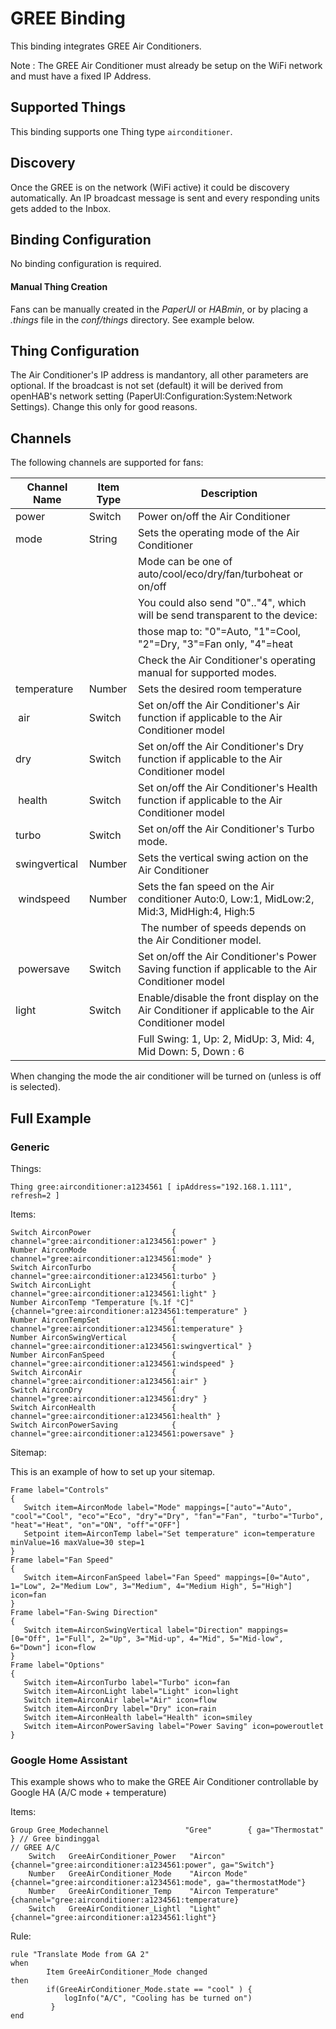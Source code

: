 # GREE Binding

This binding integrates GREE Air Conditioners.

Note : The GREE Air Conditioner must already be setup on the WiFi network and must have a fixed IP Address.

## Supported Things

This binding supports one Thing type `airconditioner`.

## Discovery

Once the GREE is on the network (WiFi active) it could be discovery automatically.
An IP broadcast message is sent and every responding units gets added to the Inbox. 

## Binding Configuration

No binding configuration is required.

#### Manual Thing Creation

Fans can be manually created in the *PaperUI* or *HABmin*, or by placing a *.things* file in the *conf/things* directory.  See example below.


## Thing Configuration

The Air Conditioner's IP address is mandantory, all other parameters are optional. 
If the broadcast is not set (default) it will be derived from openHAB's network setting (PaperUI:Configuration:System:Network Settings). 
Change this only for good reasons.

## Channels

The following channels are supported for fans:

| Channel Name  | Item Type | Description                                                                                       |
|---------------|-----------|---------------------------------------------------------------------------------------------------|
| power         | Switch    | Power on/off the Air Conditioner                                                                  |
| mode          | String    | Sets the operating mode of the Air Conditioner                                                    |
|               |           | Mode can be one of auto/cool/eco/dry/fan/turboheat or on/off                                      |
|               |           | You could also send "0".."4", which will be send transparent to the device:                       |
|               |           | those map to: "0"=Auto, "1"=Cool, "2"=Dry, "3"=Fan only, "4"=heat                                 | 
|               |           | Check the Air Conditioner's operating manual for supported modes.                                 |
| temperature   | Number    | Sets the desired room temperature                                                                 |
| air           | Switch    | Set on/off the Air Conditioner's Air function if applicable to the Air Conditioner model          |
| dry           | Switch    | Set on/off the Air Conditioner's Dry function if applicable to the Air Conditioner model          |
| health        | Switch    | Set on/off the Air Conditioner's Health function if applicable to the Air Conditioner model       |
| turbo         | Switch    | Set on/off the Air Conditioner's Turbo mode.                                                      |
| swingvertical | Number    | Sets the vertical swing action on the Air Conditioner                                             |
| windspeed     | Number    | Sets the fan speed on the Air conditioner Auto:0, Low:1, MidLow:2, Mid:3, MidHigh:4, High:5       |
|               |           | The number of speeds depends on the Air Conditioner model.                                        |
| powersave     | Switch    | Set on/off the Air Conditioner's Power Saving function if applicable to the Air Conditioner model |
| light         | Switch    | Enable/disable the front display on the Air Conditioner if applicable to the Air Conditioner model|
|               |           | Full Swing: 1, Up: 2, MidUp: 3, Mid: 4, Mid Down: 5, Down : 6                                     |


When changing the mode the air conditioner will be turned on (unless is off is selected).

## Full Example

### Generic

Things:

```
Thing gree:airconditioner:a1234561 [ ipAddress="192.168.1.111", refresh=2 ]
```

Items:

```
Switch AirconPower                  { channel="gree:airconditioner:a1234561:power" }
Number AirconMode                   { channel="gree:airconditioner:a1234561:mode" }
Switch AirconTurbo                  { channel="gree:airconditioner:a1234561:turbo" }
Switch AirconLight                  { channel="gree:airconditioner:a1234561:light" }
Number AirconTemp "Temperature [%.1f °C]" {channel="gree:airconditioner:a1234561:temperature" }
Number AirconTempSet                { channel="gree:airconditioner:a1234561:temperature" }
Number AirconSwingVertical          { channel="gree:airconditioner:a1234561:swingvertical" }
Number AirconFanSpeed               { channel="gree:airconditioner:a1234561:windspeed" }
Switch AirconAir                    { channel="gree:airconditioner:a1234561:air" }
Switch AirconDry                    { channel="gree:airconditioner:a1234561:dry" }
Switch AirconHealth                 { channel="gree:airconditioner:a1234561:health" }
Switch AirconPowerSaving            { channel="gree:airconditioner:a1234561:powersave" }
```

Sitemap:

This is an example of how to set up your sitemap.

```
Frame label="Controls"
{
   Switch item=AirconMode label="Mode" mappings=["auto"="Auto", "cool"="Cool", "eco"="Eco", "dry"="Dry", "fan"="Fan", "turbo"="Turbo", "heat"="Heat", "on"="ON", "off"="OFF"]
   Setpoint item=AirconTemp label="Set temperature" icon=temperature minValue=16 maxValue=30 step=1
}
Frame label="Fan Speed"
{
   Switch item=AirconFanSpeed label="Fan Speed" mappings=[0="Auto", 1="Low", 2="Medium Low", 3="Medium", 4="Medium High", 5="High"] icon=fan
}
Frame label="Fan-Swing Direction"
{
   Switch item=AirconSwingVertical label="Direction" mappings=[0="Off", 1="Full", 2="Up", 3="Mid-up", 4="Mid", 5="Mid-low", 6="Down"] icon=flow
}
Frame label="Options"
{
   Switch item=AirconTurbo label="Turbo" icon=fan
   Switch item=AirconLight label="Light" icon=light
   Switch item=AirconAir label="Air" icon=flow
   Switch item=AirconDry label="Dry" icon=rain
   Switch item=AirconHealth label="Health" icon=smiley
   Switch item=AirconPowerSaving label="Power Saving" icon=poweroutlet
}
```

### Google Home Assistant

This example shows who to make the GREE Air Conditioner controllable by Google HA (A/C mode + temperature)

Items:

```
Group Gree_Modechannel                 "Gree"        { ga="Thermostat" } // Gree bindinggal
// GREE A/C
    Switch   GreeAirConditioner_Power   "Aircon"              {channel="gree:airconditioner:a1234561:power", ga="Switch"}
    Number   GreeAirConditioner_Mode    "Aircon Mode"         {channel="gree:airconditioner:a1234561:mode", ga="thermostatMode"}
    Number   GreeAirConditioner_Temp    "Aircon Temperature"  {channel="gree:airconditioner:a1234561:temperature}
    Switch   GreeAirConditioner_Lightl  "Light"               {channel="gree:airconditioner:a1234561:light"}
```

Rule:
```
rule "Translate Mode from GA 2"
when
        Item GreeAirConditioner_Mode changed
then        
        if(GreeAirConditioner_Mode.state == "cool" ) {
            logInfo("A/C", "Cooling has be turned on")
         } 
end
```
